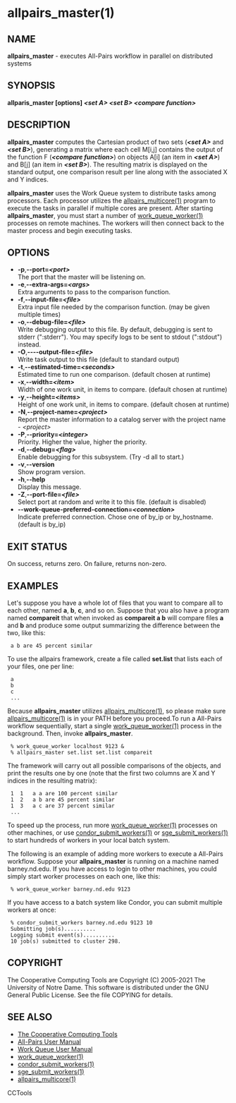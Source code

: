 






















# allpairs_master(1)

## NAME
**allpairs_master** - executes All-Pairs workflow in parallel on distributed systems

## SYNOPSIS
**allparis_master [options] _&lt;set A&gt;_ _&lt;set B&gt;_ _&lt;compare function&gt;_**

## DESCRIPTION

**allpairs_master** computes the Cartesian product of two sets
(**_&lt;set A&gt;_** and **_&lt;set B&gt;_**), generating a matrix where each cell
M[i,j] contains the output of the function F (**_&lt;compare function&gt;_**) on
objects A[i] (an item in **_&lt;set A&gt;_**) and B[j] (an item in
**_&lt;set B&gt;_**). The resulting matrix is displayed on the standard output,
one comparison result per line along with the associated X and Y indices.

**allpairs_master** uses the Work Queue system to distribute tasks among
processors.  Each processor utilizes the [allpairs_multicore(1)](allpairs_multicore.md) program
to execute the tasks in parallel if multiple cores are present. After starting
**allpairs_master**, you must start a number of [work_queue_worker(1)](work_queue_worker.md)
processes on remote machines.  The workers will then connect back to the master
process and begin executing tasks.

## OPTIONS


- **-p**,**--port=_&lt;port&gt;_**<br />The port that the master will be listening on.
- **-e**,**--extra-args=_&lt;args&gt;_**<br />Extra arguments to pass to the comparison function.
- **-f**,**--input-file=_&lt;file&gt;_**<br />Extra input file needed by the comparison function. (may be given multiple times)
- **-o**,**--debug-file=_&lt;file&gt;_**<br />Write debugging output to this file. By default, debugging is sent to stderr (":stderr"). You may specify logs to be sent to stdout (":stdout") instead.
- **-O**,**----output-file=_&lt;file&gt;_**<br />Write task output to this file (default to standard output)
- **-t**,**--estimated-time=_&lt;seconds&gt;_**<br />Estimated time to run one comparison. (default chosen at runtime)
- **-x**,**--width=_&lt;item&gt;_**<br />Width of one work unit, in items to compare. (default chosen at runtime)
- **-y**,**--height=_&lt;items&gt;_**<br />Height of one work unit, in items to compare. (default chosen at runtime)
- **-N**,**--project-name=_&lt;project&gt;_**<br />Report the master information to a catalog server with the project name - _&lt;project&gt;_
- **-P**,**--priority=_&lt;integer&gt;_**<br />Priority. Higher the value, higher the priority.
- **-d**,**--debug=_&lt;flag&gt;_**<br />Enable debugging for this subsystem. (Try -d all to start.)
- **-v**,**--version**<br />Show program version.
- **-h**,**--help**<br />Display this message.
- **-Z**,**--port-file=_&lt;file&gt;_**<br />Select port at random and write it to this file.  (default is disabled)
- **--work-queue-preferred-connection=_&lt;connection&gt;_**<br />Indicate preferred connection. Chose one of by_ip or by_hostname. (default is by_ip)


## EXIT STATUS
On success, returns zero.  On failure, returns non-zero.

## EXAMPLES

Let's suppose you have a whole lot of files that you want to compare all to
each other, named **a**, **b**, **c**, and so on. Suppose that you also
have a program named **compareit** that when invoked as **compareit a b**
will compare files **a** and **b** and produce some output summarizing the
difference between the two, like this:

```
 a b are 45 percent similar
```

To use the allpairs framework, create a file called **set.list** that lists each of
your files, one per line:

```
 a
 b
 c
 ...
```

Because **allpairs_master** utilizes [allpairs_multicore(1)](allpairs_multicore.md), so please
make sure [allpairs_multicore(1)](allpairs_multicore.md) is in your PATH before you proceed.To run
a All-Pairs workflow sequentially, start a single [work_queue_worker(1)](work_queue_worker.md)
process in the background. Then, invoke **allpairs_master**.

```
 % work_queue_worker localhost 9123 &
 % allpairs_master set.list set.list compareit
```

The framework will carry out all possible comparisons of the objects, and print
the results one by one (note that the first two columns are X and Y indices in
the resulting matrix):

```
 1	1	a a are 100 percent similar
 1	2	a b are 45 percent similar
 1	3	a c are 37 percent similar
 ...
```

To speed up the process, run more [work_queue_worker(1)](work_queue_worker.md) processes on
other machines, or use [condor_submit_workers(1)](condor_submit_workers.md) or
[sge_submit_workers(1)](sge_submit_workers.md) to start hundreds of workers in your local batch
system.

The following is an example of adding more workers to execute a All-Pairs
workflow. Suppose your **allpairs_master** is running on a machine named
barney.nd.edu. If you have access to login to other machines, you could simply
start worker processes on each one, like this:

```
 % work_queue_worker barney.nd.edu 9123
```

If you have access to a batch system like Condor, you can submit multiple
workers at once:

```
 % condor_submit_workers barney.nd.edu 9123 10
 Submitting job(s)..........
 Logging submit event(s)..........
 10 job(s) submitted to cluster 298.
```

## COPYRIGHT

The Cooperative Computing Tools are Copyright (C) 2005-2021 The University of Notre Dame.  This software is distributed under the GNU General Public License.  See the file COPYING for details.

## SEE ALSO


- [The Cooperative Computing Tools]("http://ccl.cse.nd.edu/software/manuals")
- [All-Pairs User Manual]("http://ccl.cse.nd.edu/software/manuals/allpairs.html")
- [Work Queue User Manual]("http://ccl.cse.nd.edu/software/manuals/workqueue.html")
- [work_queue_worker(1)](work_queue_worker.md)
- [condor_submit_workers(1)](condor_submit_workers.md)
- [sge_submit_workers(1)](sge_submit_workers.md)
- [allpairs_multicore(1)](allpairs_multicore.md)


CCTools
